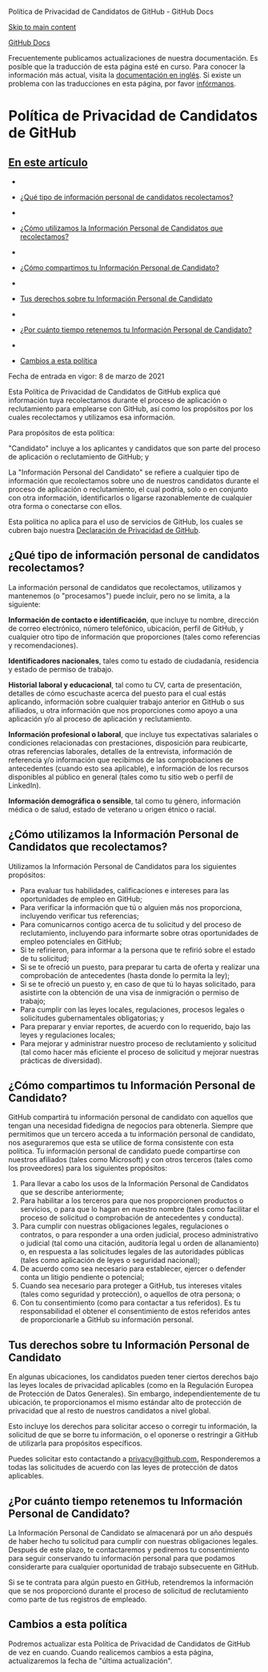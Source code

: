 Política de Privacidad de Candidatos de GitHub - GitHub Docs

[Skip to main content](#main-content)

[](/es)[GitHub Docs](/es)

Frecuentemente publicamos actualizaciones de nuestra documentación. Es posible que la traducción de esta página esté en curso. Para conocer la información más actual, visita la [documentación en inglés](/en). Si existe un problema con las traducciones en esta página, por favor [infórmanos](https://github.com/contact?form[subject]=translation%20issue%20on%20docs.github.com&form[comments]=).

Política de Privacidad de Candidatos de GitHub
==========

[En este artículo](/site-policy/privacy-policies/github-candidate-privacy-policy#in-this-article)
----------

*
* [¿Qué tipo de información personal de candidatos recolectamos?](#what-candidate-personal-information-do-we-collect)

*
* [¿Cómo utilizamos la Información Personal de Candidatos que recolectamos?](#how-do-we-use-the-candidate-personal-information-we-collect)

*
* [¿Cómo compartimos tu Información Personal de Candidato?](#how-do-we-share-your-candidate-personal-information)

*
* [Tus derechos sobre tu Información Personal de Candidato](#your-rights-to-your-candidate-personal-information)

*
* [¿Por cuánto tiempo retenemos tu Información Personal de Candidato?](#how-long-do-we-retain-your-candidate-personal-information)

*
* [Cambios a esta política](#changes-to-this-policy)

Fecha de entrada en vigor: 8 de marzo de 2021

Esta Política de Privacidad de Candidatos de GitHub explica qué información tuya recolectamos durante el proceso de aplicación o reclutamiento para emplearse con GitHub, así como los propósitos por los cuales recolectamos y utilizamos esa información.

Para propósitos de esta política:

"Candidato" incluye a los aplicantes y candidatos que son parte del proceso de aplicación o reclutamiento de GitHub; y

La "Información Personal del Candidato" se refiere a cualquier tipo de información que recolectamos sobre uno de nuestros candidatos durante el proceso de aplicación o reclutamiento, el cual podría, solo o en conjunto con otra información, identificarlos o ligarse razonablemente de cualquier otra forma o conectarse con ellos.

Esta política no aplica para el uso de servicios de GitHub, los cuales se cubren bajo nuestra [Declaración de Privacidad de GitHub](/es/github/site-policy/github-privacy-statement).

[](#what-candidate-personal-information-do-we-collect)¿Qué tipo de información personal de candidatos recolectamos?
----------

La información personal de candidatos que recolectamos, utilizamos y mantenemos (o "procesamos") puede incluir, pero no se limita, a la siguiente:

**Información de contacto e identificación**, que incluye tu nombre, dirección de correo electrónico, número telefónico, ubicación, perfil de GitHub, y cualquier otro tipo de información que proporciones (tales como referencias y recomendaciones).

**Identificadores nacionales**, tales como tu estado de ciudadanía, residencia y estado de permiso de trabajo.

**Historial laboral y educacional**, tal como tu CV, carta de presentación, detalles de cómo escuchaste acerca del puesto para el cual estás aplicando, información sobre cualquier trabajo anterior en GitHub o sus afiliados, u otra información que nos proporciones como apoyo a una aplicación y/o al proceso de aplicación y reclutamiento.

**Información profesional o laboral**, que incluye tus expectativas salariales o condiciones relacionadas con prestaciones, disposición para reubicarte, otras referencias laborales, detalles de la entrevista, información de referencia y/o información que recibimos de las comprobaciones de antecedentes (cuando esto sea aplicable), e información de los recursos disponibles al público en general (tales como tu sitio web o perfil de LinkedIn).

**Información demográfica o sensible**, tal como tu género, información médica o de salud, estado de veterano u origen étnico o racial.

[](#how-do-we-use-the-candidate-personal-information-we-collect)¿Cómo utilizamos la Información Personal de Candidatos que recolectamos?
----------

Utilizamos la Información Personal de Candidatos para los siguientes propósitos:

* Para evaluar tus habilidades, calificaciones e intereses para las oportunidades de empleo en GitHub;
* Para verificar la información que tú o alguien más nos proporciona, incluyendo verificar tus referencias;
* Para comunicarnos contigo acerca de tu solicitud y del proceso de reclutamiento, incluyendo para informarte sobre otras oportunidades de empleo potenciales en GitHub;
* Si te refirieron, para informar a la persona que te refirió sobre el estado de tu solicitud;
* Si se te ofreció un puesto, para preparar tu carta de oferta y realizar una comprobación de antecedentes (hasta donde lo permita la ley);
* Si se te ofreció un puesto y, en caso de que tú lo hayas solicitado, para asistirte con la obtención de una visa de inmigración o permiso de trabajo;
* Para cumplir con las leyes locales, regulaciones, procesos legales o solicitudes gubernamentales obligatorias; y
* Para preparar y enviar reportes, de acuerdo con lo requerido, bajo las leyes y regulaciones locales;
* Para mejorar y administrar nuestro proceso de reclutamiento y solicitud (tal como hacer más eficiente el proceso de solicitud y mejorar nuestras prácticas de diversidad).

[](#how-do-we-share-your-candidate-personal-information)¿Cómo compartimos tu Información Personal de Candidato?
----------

GitHub compartirá tu información personal de candidato con aquellos que tengan una necesidad fidedigna de negocios para obtenerla. Siempre que permitimos que un tercero acceda a tu información personal de candidato, nos aseguraremos que esta se utilice de forma consistente con esta política. Tu información personal de candidato puede compartirse con nuestros afiliados (tales como Microsoft) y con otros terceros (tales como los proveedores) para los siguientes propósitos:

1. Para llevar a cabo los usos de la Información Personal de Candidatos que se describe anteriormente;
2. Para habilitar a los terceros para que nos proporcionen productos o servicios, o para que lo hagan en nuestro nombre (tales como facilitar el proceso de solicitud o comprobación de antecedentes y conducta).
3. Para cumplir con nuestras obligaciones legales, regulaciones o contratos, o para responder a una orden judicial, proceso administrativo o judicial (tal como una citación, auditoría legal u orden de allanamiento) o, en respuesta a las solicitudes legales de las autoridades públicas (tales como aplicación de leyes o seguridad nacional);
4. De acuerdo como sea necesario para establecer, ejercer o defender conta un litigio pendiente o potencial;
5. Cuando sea necesario para proteger a GitHub, tus intereses vitales (tales como seguridad y protección), o aquellos de otra persona; o
6. Con tu consentimiento (como para contactar a tus referidos). Es tu responsabilidad el obtener el consentimiento de estos referidos antes de proporcionarle a GitHub su información personal.

[](#your-rights-to-your-candidate-personal-information)Tus derechos sobre tu Información Personal de Candidato
----------

En algunas ubicaciones, los candidatos pueden tener ciertos derechos bajo las leyes locales de privacidad aplicables (como en la Regulación Europea de Protección de Datos Generales). Sin embargo, independientemente de tu ubicación, te proporcionamos el mismo estándar alto de protección de privacidad que al resto de nuestros candidatos a nivel global.

Esto incluye los derechos para solicitar acceso o corregir tu información, la solicitud de que se borre tu información, o el oponerse o restringir a GitHub de utilizarla para propósitos específicos.

Puedes solicitar esto contactando a [privacy@github.com.](mailto:privacy@github.com.) Responderemos a todas las solicitudes de acuerdo con las leyes de protección de datos aplicables.

[](#how-long-do-we-retain-your-candidate-personal-information)¿Por cuánto tiempo retenemos tu Información Personal de Candidato?
----------

La Información Personal de Candidato se almacenará por un año después de haber hecho tu solicitud para cumplir con nuestras obligaciones legales. Después de este plazo, te contactaremos y pediremos tu consentimiento para seguir conservando tu información personal para que podamos considerarte para cualquier oportunidad de trabajo subsecuente en GitHub.

Si se te contrata para algún puesto en GitHub, retendremos la información que se nos proporcionó durante el proceso de solicitud de reclutamiento como parte de tus registros de empleado.

[](#changes-to-this-policy)Cambios a esta política
----------

Podremos actualizar esta Política de Privacidad de Candidatos de GitHub de vez en cuando. Cuando realicemos cambios a esta página, actualizaremos la fecha de "última actualización".

